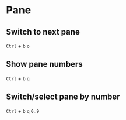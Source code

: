 # Pane

## Switch to next pane  
`Ctrl` + `b` `o`  

## Show pane numbers
`Ctrl` + `b` `q`  

## Switch/select pane by number
`Ctrl` + `b` `q` `0`..`9`
